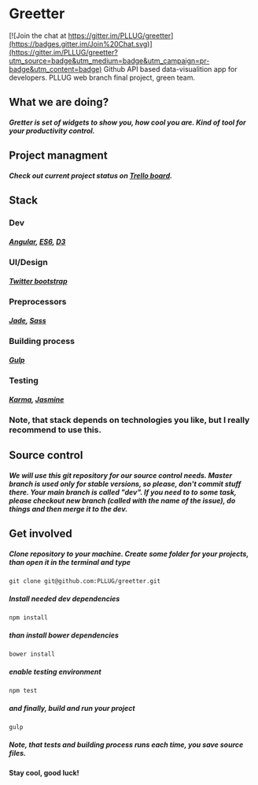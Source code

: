 # Greetter

[![Join the chat at https://gitter.im/PLLUG/greetter](https://badges.gitter.im/Join%20Chat.svg)](https://gitter.im/PLLUG/greetter?utm_source=badge&utm_medium=badge&utm_campaign=pr-badge&utm_content=badge)
Github API based data-visualition app for developers. PLLUG web branch final project, green team.
## What we are doing?
##### Gretter is set of widgets to show you, how cool you are. Kind of tool for your productivity control.
## Project managment
##### Check out current project status on [Trello board](https://trello.com/b/RYbD6RAJ/gretter).
## Stack
### Dev
##### [Angular](https://angularjs.org), [ES6](https://github.com/lukehoban/es6features), [D3](http://d3js.org)
### UI/Design
##### [Twitter bootstrap](http://getbootstrap.com/2.3.2/)
### Preprocessors
##### [Jade](http://jade-lang.com), [Sass](http://sass-lang.com)
### Building process
##### [Gulp](http://gulpjs.com)
### Testing
##### [Karma](http://karma-runner.github.io/0.12/index.html), [Jasmine](http://jasmine.github.io)
### Note, that stack depends on technologies you like, but I really recommend to use this.
## Source control
##### We will use this git repository for our source control needs. Master branch is used only for **stable** versions, so please, don't commit stuff there. Your main branch is called "dev". If you need to to some task, please checkout new branch (called with the name of the issue), do things and then merge it to the dev.
## Get involved
##### Clone repository to your machine. Create some folder for your projects, than open it in the terminal and type
```
git clone git@github.com:PLLUG/greetter.git
```
##### Install needed dev dependencies
```
npm install
```
##### than install bower dependencies
```
bower install
``` 
##### enable testing environment
```
npm test
```
##### and finally, build and run your project
```
gulp
```
##### Note, that tests and building process runs each time, you save source files.
#### Stay cool, good luck!
